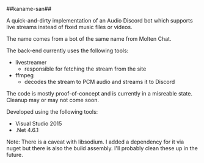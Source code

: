 ##kaname-san##

A quick-and-dirty implementation of an Audio Discord bot which supports live streams instead of fixed music files or videos.

The name comes from a bot of the same name from Molten Chat.

The back-end currently uses the following tools:

- livestreamer
	- responsible for fetching the stream from the site
- ffmpeg
	- decodes the stream to PCM audio and streams it to Discord

The code is mostly proof-of-concept and is currently in a  misreable state. Cleanup may or may not come soon.

Developed using the following tools:

-	Visual Studio 2015
-	.Net 4.6.1

Note: There is a caveat with libsodium. I added a dependency for it via nuget but there is also the build assembly. I'll probably clean these up in the future.